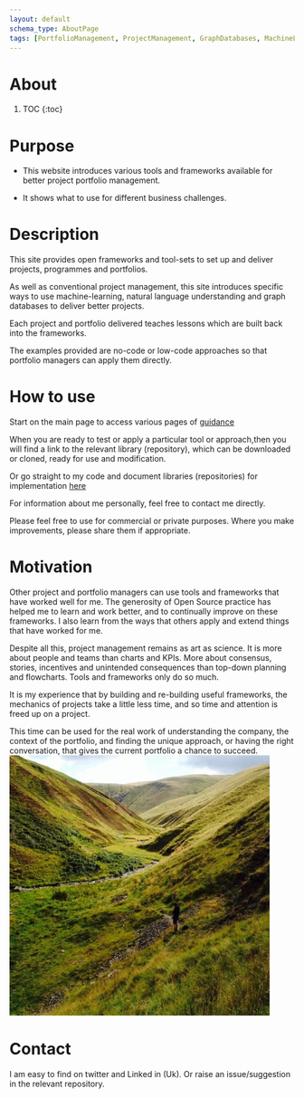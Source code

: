 ```yaml
---
layout: default
schema_type: AboutPage
tags: [PortfolioManagement, ProjectManagement, GraphDatabases, MachineLearning, KnowledgeManagement]
---
```


# About

1. TOC 
{:toc}

# Purpose

- This website introduces various tools and frameworks available for better project portfolio management. 

- It shows what to use for different business challenges. 

# Description 

This site provides open frameworks and tool-sets to set up and deliver projects, programmes and portfolios. 

As well as conventional project management, this site introduces specific ways to use machine-learning, natural language understanding and graph databases to deliver better projects. 

Each project and portfolio delivered teaches lessons which are built back into the frameworks. 

The examples provided are no-code or low-code approaches so that portfolio managers can apply them directly.

# How to use 

Start on the main page to access various pages of [guidance](https://lawrencerowland.github.io/)

When you are ready to test or apply a particular tool or approach,then you will find a link to the relevant library (repository), which can be downloaded or cloned, ready for use and modification. 

Or go straight to my code and document libraries (repositories) for implementation [here](https://www.github.com/lawrencerowland)

For information about me personally, feel free to contact me directly.

Please feel free to use for commercial or private purposes. Where you make improvements, please share them if appropriate.

# Motivation

Other project and portfolio managers can use tools and frameworks that have worked well for me. The generosity of Open Source practice has helped me to learn and work better, and to continually improve on these frameworks. I also learn from the ways that others apply and extend things that have worked for me. 

Despite all this, project management remains as art as science. It is more about people and teams than charts and KPIs. More about consensus, stories, incentives and unintended consequences than top-down planning and flowcharts. Tools and frameworks only do so much. 

It is my experience that by building and re-building useful frameworks, the mechanics of projects take a little less time, and so time and attention is freed up on a project. 

This time can be used for the real work of understanding the company, the context of the portfolio, and finding the unique approach, or having the right conversation, that gives the current portfolio a chance to succeed. 
![Howgills](images/Howgills.png)

# Contact
I am easy to find on twitter and Linked in (Uk). Or raise an issue/suggestion in the relevant repository. 

